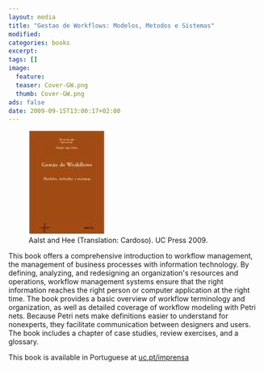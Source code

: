 ```yaml
---
layout: media
title: "Gestao de Workflows: Modelos, Metodos e Sistemas"
modified:
categories: books
excerpt: 
tags: []
image:
  feature:
  teaser: Cover-GW.png
  thumb: Cover-GW.png
ads: false
date: 2009-09-15T13:00:17+02:00
---
```


<figure>
	<img src="/images/Cover-GW.png">
	<figcaption>Aalst and Hee (Translation: Cardoso). UC Press 2009.</figcaption>
</figure>

This book offers a comprehensive introduction to workflow management, the management of business processes with information technology. By defining, analyzing, and redesigning an organization's resources and operations, workflow management systems ensure that the right information reaches the right person or computer application at the right time. The book provides a basic overview of workflow terminology and organization, as well as detailed coverage of workflow modeling with Petri nets. Because Petri nets make definitions easier to understand for nonexperts, they facilitate communication between designers and users. The book includes a chapter of case studies, review exercises, and a glossary.

This book is available in Portuguese at [uc.pt/imprensa](http://www.uc.pt/imprensa_uc/catalogo/ensino/workflows "Title")
